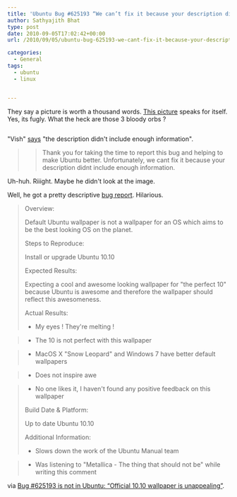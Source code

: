 ```yaml
---
title: 'Ubuntu Bug #625193 “We can’t fix it because your description didn’t include enough information”'
author: Sathyajith Bhat
type: post
date: 2010-09-05T17:02:42+00:00
url: /2010/09/05/ubuntu-bug-625193-we-cant-fix-it-because-your-description-didnt-include-enough-information/

categories:
  - General
tags:
  - ubuntu
  - linux


---
```

They say a picture is worth a thousand words. [This picture][1] speaks for itself. Yes, its fugly. What the heck are those 3 bloody orbs ?

<p style="text-align: center;">
  <a id="aptureLink_kJIGpOkXVo" style="margin-top: 0px; margin-right: auto; margin-bottom: 0px; margin-left: auto; text-align: center; display: block; padding-top: 0px; padding-right: 6px; padding-bottom: 0px; padding-left: 6px;" href="https://i.imgur.com/YCn7C.jpg"><img class="aligncenter" title="Ubuntu 10.10 Wallpaper ?" src="https://i.imgur.com/YCn7C.jpg" alt=""   /></a>
</p>



"Vish" [says][2] "the description didn't include enough information".

> > Thank you for taking the time to report this bug and helping to make Ubuntu better. Unfortunately, we cant fix it because your description didnt include enough information.

Uh-huh. Riiight. Maybe he didn't look at the image.

Well, he got a pretty descriptive [bug report][3]. Hilarious.

> Overview:
> 
> Default Ubuntu wallpaper is not a wallpaper for an OS which aims to be the best looking OS on the planet.
> 
> Steps to Reproduce:
> 
> Install or upgrade Ubuntu 10.10
> 
> Expected Results:
> 
> Expecting a cool and awesome looking wallpaper for "the perfect 10" because Ubuntu is awesome and therefore the wallpaper should reflect this awesomeness.
> 
> Actual Results:
> 
> - My eyes ! They're melting !
  
> - The 10 is not perfect with this wallpaper
  
> - MacOS X "Snow Leopard" and Windows 7 have better default wallpapers
  
> - Does not inspire awe
  
> - No one likes it, I haven't found any positive feedback on this wallpaper
> 
> Build Date & Platform:
> 
> Up to date Ubuntu 10.10
> 
> Additional Information:
> 
> - Slows down the work of the Ubuntu Manual team
  
> - Was listening to "Metallica - The thing that should not be" while writing this comment

via [Bug #625193 is not in Ubuntu: “Official 10.10 wallpaper is unappealing”][5].

 [1]: https://i.imgur.com/YCn7C.jpg
 [2]: https://bugs.launchpad.net/ubuntu/+bug/625193/comments/17
 [3]: https://bugs.launchpad.net/ubuntu/+bug/625193/comments/24
 [4]: https://launchpad.net/~strycore
 [5]: https://bugs.launchpad.net/ubuntu/+bug/625193
